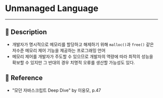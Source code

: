 # Unmanaged Language
---
## 📌 Description
- 개발자가 명시적으로 메모리를 할당하고 해제하기 위해 `malloc()`과 `free()` 같은 저수준 메모리 제어 기능을 제공하는 프로그래밍 언어
- 메모리 제어를 개발자가 주도할 수 있으므로 개발자의 역량에 따라 최적의 성능을 확보할 수 있지만 그 반대의 경우 치명적 오류를 생산할 가능성도 있다.
## 📌 Reference
- "모던 자바스크립트 Deep Dive" by 이웅모, p.47